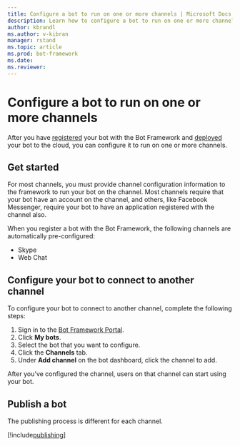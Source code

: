 ```yaml
---
title: Configure a bot to run on one or more channels | Microsoft Docs
description: Learn how to configure a bot to run on one or more channels using the Bot Framework Portal.
author: kbrandl
ms.author: v-kibran
manager: rstand
ms.topic: article
ms.prod: bot-framework
ms.date: 
ms.reviewer:
---
```


# Configure a bot to run on one or more channels

After you have [registered](~/portal-register-bot.md) your bot with the Bot Framework and [deployed](~/publish-bot-overview.md) your bot to the cloud, 
you can configure it to run on one or more channels. 

## Get started
For most channels, you must provide channel configuration information to the framework to run your bot on the channel. Most channels require that your bot have an account on the channel, and others, like Facebook Messenger, require your bot to have an application registered with the channel also.

When you register a bot with the Bot Framework, the following channels are automatically pre-configured:

- Skype
- Web Chat

## Configure your bot to connect to another channel

To configure your bot to connect to another channel, complete the following steps:

1. Sign in to the <a href="https://dev.botframework.com" target="_blank">Bot Framework Portal</a>.
2. Click **My bots**. 
3. Select the bot that you want to configure.
4. Click the **Channels** tab.
5. Under **Add channel** on the bot dashboard, click the channel to add.

After you've configured the channel, users on that channel can start using your bot.

## Publish a bot
The publishing process is different for each channel. 

[!include[publishing](~/includes/snippet-publish-to-channel.md)]






